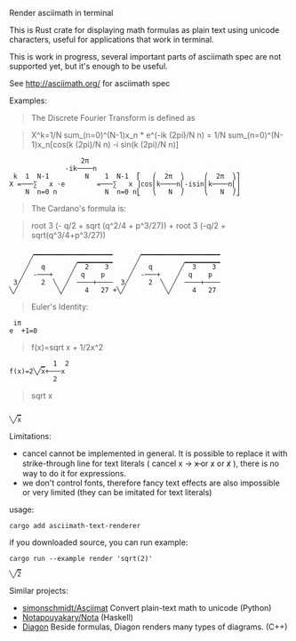 Render asciimath in terminal

This is Rust crate for displaying math formulas as plain text using unicode characters, useful for applications that work in terminal.

This is work in progress, several important parts of asciimath spec are not supported yet, but it's enough to be useful.

See http://asciimath.org/ for asciimath spec


Examples:

> The Discrete Fourier Transform is defined as 

> X^k=1/N sum_(n=0)^(N-1)x_n * e^(-ik (2pi)/N n) = 1/N sum_(n=0)^(N-1)x_n[cos(k (2pi)/N n) -i sin(k (2pi)/N n)]
```
                  2π                                      
              -ik────n                                    
 k  1  N-1         N    1  N-1  ⎡   ⎛  2π  ⎞     ⎛  2π  ⎞⎤
X =───∑   x ⋅e        =───∑   x ⎥cos⎜k────n⎜-isin⎜k────n⎜⎥
    N  n=0 n            N  n=0 n⎣   ⎝   N  ⎠     ⎝   N  ⎠⎦
```

> The Cardano's formula is:

> root 3 (- q/2 + sqrt (q^2/4 + p^3/27)) + root 3 (-q/2 + sqrt(q^3/4+p^3/27))

```
      ▁▁▁▁▁▁▁▁▁▁▁▁▁▁▁▁▁▁▁▁       ▁▁▁▁▁▁▁▁▁▁▁▁▁▁▁▁▁▁▁▁
     ╱           ▁▁▁▁▁▁▁▁▁      ╱           ▁▁▁▁▁▁▁▁▁
    ╱   q       ╱  2    3      ╱   q       ╱  3    3 
   ╱  -───+    ╱  q    p      ╱  -───+    ╱  q    p  
 3╱     2  ╲  ╱  ────+────  3╱     2  ╲  ╱  ────+────
╲╱          ╲╱     4   27 +╲╱          ╲╱     4   27 
```

> Euler's Identity:

```
 iπ    
e  +1=0
```


> f(x)=sqrt x + 1/2x^2
```
        ▁  1  2
f(x)=2╲╱x+───x 
           2   
```

> sqrt x
```
  ▁
╲╱x
```

Limitations:
 - cancel cannot be implemented in general. It is possible to replace it with strike-through line for text
literals ( cancel x -> x̶  or x̷ or x̸  ), there is no way to do it for expressions.
 - we don't control fonts, therefore fancy text effects are also impossible or very limited (they can be imitated for text literals)


usage:
```
cargo add asciimath-text-renderer
```
if you downloaded source, you can run example:
```
cargo run --example render 'sqrt(2)'
  ▁
╲╱2
```

Similar projects:

* [simonschmidt/Asciimat](https://github.com/simonschmidt/Asciimath) Convert plain-text math to unicode (Python)
* [Nota](https://kary.us/nota/)[pouyakary/Nota](https://github.com/pouyakary/Nota) (Haskell)
* [Diagon](https://github.com/ArthurSonzogni/Diagon) Beside formulas, Diagon renders many types of diagrams. (C++)




